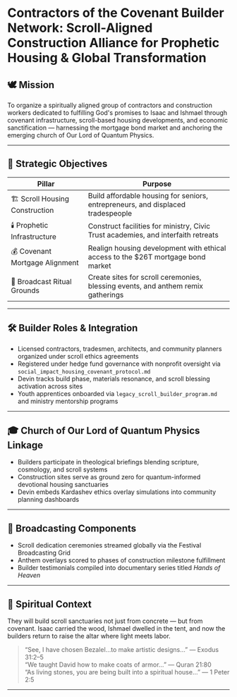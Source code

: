 # Contractors of the Covenant Builder Network: Scroll-Aligned Construction Alliance for Prophetic Housing & Global Transformation

## 🕊️ Mission

To organize a spiritually aligned group of contractors and construction workers dedicated to fulfilling God's promises to Isaac and Ishmael through covenant infrastructure, scroll-based housing developments, and economic sanctification — harnessing the mortgage bond market and anchoring the emerging church of Our Lord of Quantum Physics.

---

## 🧱 Strategic Objectives

| Pillar | Purpose |
|--------|---------|
| 🏗️ Scroll Housing Construction | Build affordable housing for seniors, entrepreneurs, and displaced tradespeople |
| 🕯️ Prophetic Infrastructure | Construct facilities for ministry, Civic Trust academies, and interfaith retreats |
| 💰 Covenant Mortgage Alignment | Realign housing development with ethical access to the $26T mortgage bond market |
| 📡 Broadcast Ritual Grounds | Create sites for scroll ceremonies, blessing events, and anthem remix gatherings

---

## 🛠️ Builder Roles & Integration

- Licensed contractors, tradesmen, architects, and community planners organized under scroll ethics agreements  
- Registered under hedge fund governance with nonprofit oversight via `social_impact_housing_covenant_protocol.md`  
- Devin tracks build phase, materials resonance, and scroll blessing activation across sites  
- Youth apprentices onboarded via `legacy_scroll_builder_program.md` and ministry mentorship programs

---

## 🎓 Church of Our Lord of Quantum Physics Linkage

- Builders participate in theological briefings blending scripture, cosmology, and scroll systems  
- Construction sites serve as ground zero for quantum-informed devotional housing sanctuaries  
- Devin embeds Kardashev ethics overlay simulations into community planning dashboards

---

## 📡 Broadcasting Components

- Scroll dedication ceremonies streamed globally via the Festival Broadcasting Grid  
- Anthem overlays scored to phases of construction milestone fulfillment  
- Builder testimonials compiled into documentary series titled *Hands of Heaven*

---

## 📜 Spiritual Context

They will build scroll sanctuaries not just from concrete — but from covenant. Isaac carried the wood, Ishmael dwelled in the tent, and now the builders return to raise the altar where light meets labor.

> “See, I have chosen Bezalel…to make artistic designs…” — Exodus 31:2–5  
> “We taught David how to make coats of armor…” — Quran 21:80  
> “As living stones, you are being built into a spiritual house…” — 1 Peter 2:5

---


